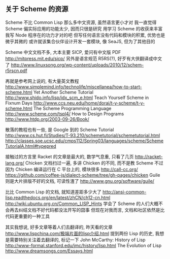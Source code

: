 
## 关于 Scheme 的资源

Scheme 不比 Common Lisp 那么多中文资源, 虽然语言更小才对
我一直觉得 Scheme 偏实际应用的功能太少, 因而只很是研究
用学习 Scheme 的收获来丰富我写 Node 程序在的功力才对的吧
但写任何语言没有代码和模块的积累, 优势也是微乎其微的
或许就该集合伙伴设计开发一套模块, 像 SeaJS, 但为了其他目的

Scheme 中文文档不多, 大本主要 SICP, 爱问有中文版 PDF
http://mitpress.mit.edu/sicp/
另外是语言规范 R5RS(?), 好歹有大侠翻译成中文了
http://www.linuxsong.org/wp-content/uploads/2010/12/schem-r5rscn.pdf

再就是参考网上说的, 有大量英文教程
http://www.simplemind.info/technolife/miscellanea/how-to-start-scheme.html
Yet Another Scheme Tutorial
http://www.shido.info/lisp/idx_scm_e.html
Teach Yourself Scheme in Fixnum Days
http://www.ccs.neu.edu/home/dorai/t-y-scheme/t-y-scheme.html
The Scheme Programming Language
http://www.scheme.com/tspl4/
How to Design Programs 
http://www.htdp.org/2003-09-26/Book/

散落的教程也有一些, 是 Google 到的
Scheme Tutorial
http://www.cs.hut.fi/Studies/T-93.210/schemetutorial/schemetutorial.html
http://classes.soe.ucsc.edu/cmps112/Spring03/languages/scheme/SchemeTutorialA.html#typepred

接触过的方言里 Racket 的文章是最大的, 数学气息重, 只看了几页
http://racket-lang.org/
Chicken 文档扫过一遍, 多讲 Chicken 的不同, 而不是教 Scheme
不过因为 Chicken 编译运行在 C 平台上的, 模块很多
http://call-cc.org/
https://github.com/coffee-js/dialect-scheme/tree/gh-pages/chicken
Guile 则是大片排版不好的文档, 可读性渣了
http://www.gnu.org/software/guile/

比比 Common Lisp 的文档, 就知道差距多少大了
http://ansi-common-lisp.readthedocs.org/en/latest/zhCN/ch12-cn.html
http://wiki.ubuntu.org.cn/Common_LISP_Hints
学会了 Scheme 的人们大概不会再去纠结文档不好代码都没法开写的囧事
但现在对我而言, 文档和社区依然是比代码更重要的一种工具

其实我想说, 好多文章等着人们去翻译的, 昨天看的文章
http://www.lispchina.com/极端片面的lisp介绍.html
提到两份 Lisp 的历史, 我想是需要特别关注着去翻译的, 标记一下
John McCarthy: History of Lisp
http://www-formal.stanford.edu/jmc/history/lisp.html
The Evolution of Lisp
http://www.dreamsongs.com/Essays.html
